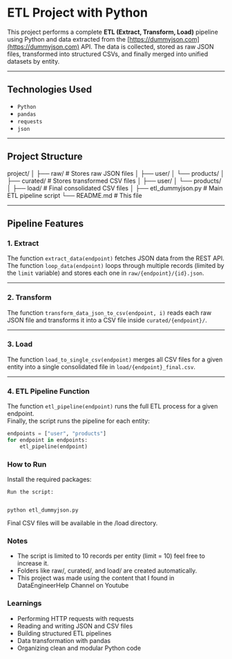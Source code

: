 # ETL Project with Python

This project performs a complete **ETL (Extract, Transform, Load)** pipeline using Python and data extracted from the [https://dummyjson.com](https://dummyjson.com) API. The data is collected, stored as raw JSON files, transformed into structured CSVs, and finally merged into unified datasets by entity.

---

## Technologies Used

- `Python`
- `pandas`
- `requests`
- `json`

---

## Project Structure

project/
│
├── raw/ # Stores raw JSON files
│ ├── user/
│ └── products/
│
├── curated/ # Stores transformed CSV files
│ ├── user/
│ └── products/
│
├── load/ # Final consolidated CSV files
│
├── etl_dummyjson.py # Main ETL pipeline script
└── README.md # This file

---

## Pipeline Features

### 1. **Extract**

The function `extract_data(endpoint)` fetches JSON data from the REST API.  
The function `loop_data(endpoint)` loops through multiple records (limited by the `limit` variable) and stores each one in `raw/{endpoint}/{id}.json`.

---

### 2. **Transform**

The function `transform_data_json_to_csv(endpoint, i)` reads each raw JSON file and transforms it into a CSV file inside `curated/{endpoint}/`.

---

### 3. **Load**

The function `load_to_single_csv(endpoint)` merges all CSV files for a given entity into a single consolidated file in `load/{endpoint}_final.csv`.

---

### 4. **ETL Pipeline Function**

The function `etl_pipeline(endpoint)` runs the full ETL process for a given endpoint.  
Finally, the script runs the pipeline for each entity:

```python
endpoints = ["user", "products"]
for endpoint in endpoints:
    etl_pipeline(endpoint)
```

### How to Run
Install the required packages:

```pip install pandas requests
Run the script:


python etl_dummyjson.py
```
Final CSV files will be available in the /load directory.

### Notes
- The script is limited to 10 records per entity (limit = 10) feel free to increase it.
- Folders like raw/, curated/, and load/ are created automatically.
- This project was made using the content that I found in DataEngineerHelp Channel on Youtube

### Learnings
- Performing HTTP requests with requests
- Reading and writing JSON and CSV files
- Building structured ETL pipelines
- Data transformation with pandas
- Organizing clean and modular Python code

